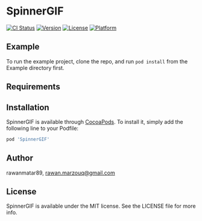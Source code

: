 # SpinnerGIF

[![CI Status](https://img.shields.io/travis/rawanmatar89/SpinnerGIF.svg?style=flat)](https://travis-ci.org/rawanmatar89/SpinnerGIF)
[![Version](https://img.shields.io/cocoapods/v/SpinnerGIF.svg?style=flat)](https://cocoapods.org/pods/SpinnerGIF)
[![License](https://img.shields.io/cocoapods/l/SpinnerGIF.svg?style=flat)](https://cocoapods.org/pods/SpinnerGIF)
[![Platform](https://img.shields.io/cocoapods/p/SpinnerGIF.svg?style=flat)](https://cocoapods.org/pods/SpinnerGIF)

## Example

To run the example project, clone the repo, and run `pod install` from the Example directory first.

## Requirements

## Installation

SpinnerGIF is available through [CocoaPods](https://cocoapods.org). To install
it, simply add the following line to your Podfile:

```ruby
pod 'SpinnerGIF'
```

## Author

rawanmatar89, rawan.marzouq@gmail.com

## License

SpinnerGIF is available under the MIT license. See the LICENSE file for more info.
